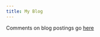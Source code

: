 ```yaml
---
title: My Blog
---
```

Comments on blog postings go [here](https://github.com/sachapan/sachapan.github.io/discussions/1)
